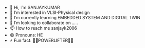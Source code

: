 - 👋 Hi, I’m SANJAYKUMAR 
- 👀 I’m interested in VLSI-Physical design 
- 🌱 I’m currently learning EMBEDDED SYSTEM AND DIGITAL TWIN
- 💞️ I’m looking to collaborate on .....
- 📫 How to reach me sanjayk2006
- 😄 Pronouns: HE
- ⚡ Fun fact: 💪🏽POWERLIFTER🏋🏼 


